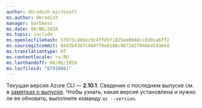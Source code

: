 ```yaml
---
author: dbradish-microsoft
ms.author: dbradish
manager: barbkess
ms.date: 08/06/2020
ms.topic: include
ms.openlocfilehash: 5f075c4b6ec9c4ffd5f1825ee0046cc8d0ca6ff2
ms.sourcegitcommit: 04d3b43d7c960ff0e6188c9672d27046b45da6ed
ms.translationtype: HT
ms.contentlocale: ru-RU
ms.lasthandoff: 08/06/2020
ms.locfileid: "87910661"
---
```

Текущая версия Azure CLI — __2.10.1__. Сведения о последнем выпуске см. в [заметках о выпуске](../release-notes-azure-cli.md). Чтобы узнать, какая версия установлена и нужно ли ее обновить, выполните команду `az --version`.

